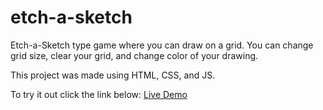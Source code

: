 # etch-a-sketch

Etch-a-Sketch type game where you can draw on a grid.
You can change grid size, clear your grid, and change color of your drawing.

This project was made using HTML, CSS, and JS.

To try it out click the link below:
[Live Demo](https://orbito7.github.io/etch-a-sketch/)